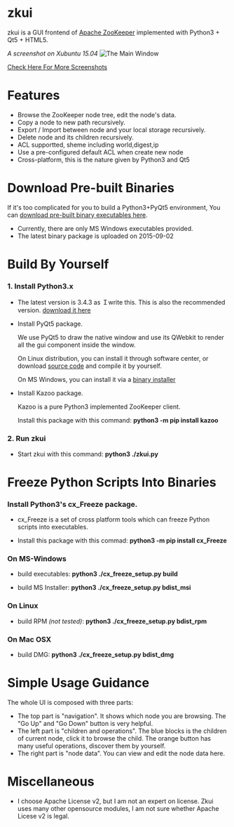 # zkui
zkui is a GUI frontend of [Apache ZooKeeper](http://zookeeper.apache.org/) implemented with Python3 + Qt5 + HTML5.

*A screenshot on Xubuntu 15.04*
![The Main Window](https://github.com/echoma/zkui/wiki/snapshot_20150122/02_create_child_xubuntu.JPG)

[Check Here For More Screenshots](https://github.com/echoma/zkui/wiki/Snapshots)

# Features
* Browse the ZooKeeper node tree, edit the node's data.
* Copy a node to new path recursively.
* Export / Import between node and your local storage recursively.
* Delete node and its children  recursively.
* ACL supportted, sheme including world,digest,ip
* Use a pre-configured default ACL when create new node
* Cross-platform, this is the nature given by Python3 and Qt5

# Download Pre-built Binaries

If it's too complicated for you to build a Python3+PyQt5 environment, You can [download pre-built binary executables here](https://github.com/echoma/zkui/wiki/Download).

* Currently, there are only MS Windows executables provided.
* The latest binary package is uploaded on 2015-09-02

# Build By Yourself

### 1. Install Python3.x

* The latest version is 3.4.3 as Ｉwrite this. This is also the recommended version. [download it here](http://python.org/)

* Install PyQt5 package.

    We use PyQt5 to draw the native window and use its QWebkit to render all the gui component inside the window.

    On Linux distribution, you can install it through software center, or download [source code](http://www.riverbankcomputing.com/software/pyqt/download5) and compile it by yourself.

    On MS Windows, you can install it via a [binary installer](http://www.riverbankcomputing.com/software/pyqt/download5)

* Install Kazoo package.

    Kazoo is a pure Python3 implemented ZooKeeper client.

    Install this package with this command: **python3 -m pip install kazoo**

### 2. Run zkui

* Start zkui with this command:  **python3 ./zkui.py**

# Freeze Python Scripts Into Binaries

### Install Python3's cx_Freeze package.

* cx_Freeze is a set of cross platform tools which can freeze Python scripts into executables.

* Install this package with this commad: **python3 -m pip install cx_Freeze**

### On MS-Windows

* build executables: **python3 ./cx_freeze_setup.py build**

* build MS Installer: **python3 ./cx_freeze_setup.py bdist_msi**

### On Linux

* build RPM *(not tested)*: **python3 ./cx_freeze_setup.py bdist_rpm**

### On Mac OSX

* build DMG: **python3 ./cx_freeze_setup.py bdist_dmg**

# Simple Usage Guidance
The whole UI is composed with three parts:

* The top part is "navigation". It shows which node you are browsing. The "Go Up" and "Go Down" button is very helpful.
* The left part is "children and operations".  The blue blocks is the children of current node, click it to browse the child. The orange button has many useful operations, discover them by yourself.
* The right part is "node data". You can view and edit the node data here.

# Miscellaneous
* I choose Apache License v2, but I am not an expert on license. Zkui uses many other opensource modules, I am not sure whether Apache Licese v2 is legal.